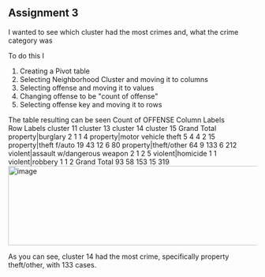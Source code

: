 ## Assignment 3

I wanted to see which cluster had the most crimes and, what the crime category was

To do this I

 1. Creating a Pivot table
 2. Selecting Neighborhood Cluster and moving it to columns
 3. Selecting offense and moving it to values
 4. Changing offense to be "count of offense"
 5. Selecting offense key and moving it to rows

The table resulting can be seen
Count of OFFENSE	Column Labels				
Row Labels	cluster 11	cluster 13	cluster 14	cluster 15	Grand Total
property|burglary	2	1		1	4
property|motor vehicle theft	5	4	4	2	15
property|theft f/auto	19	43	12	6	80
property|theft/other	64	9	133	6	212
violent|assault w/dangerous weapon	2	1	2		5
violent|homicide			1		1
violent|robbery	1		1		2
Grand Total	93	58	153	15	319<img width="516" height="161" alt="image" src="https://github.com/user-attachments/assets/91e8ee7c-47ab-4788-a3b8-bdfb85ac254e" />

As you can see, cluster 14 had the most crime, specifically property theft/other, with 133 cases.

